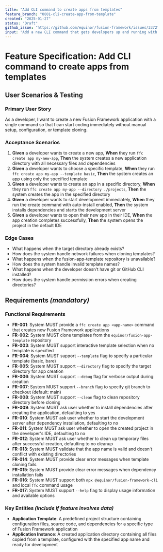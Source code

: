 ```yaml
---
title: "Add CLI command to create apps from templates"
feature_branch: "0001-cli-create-app-from-template"
created: "2025-01-27"
status: "Draft"
github_issue: "https://github.com/equinor/fusion-framework/issues/3372"
input: "Add a new CLI command that gets developers up and running with Fusion Framework applications as fast and painlessly as possible using predefined templates from the fusion-app-template repository."
---
```


# Feature Specification: Add CLI command to create apps from templates

## User Scenarios & Testing

### Primary User Story
As a developer, I want to create a new Fusion Framework application with a single command so that I can start coding immediately without manual setup, configuration, or template cloning.

### Acceptance Scenarios
1. **Given** a developer wants to create a new app, **When** they run `ffc create app my-new-app`, **Then** the system creates a new application directory with all necessary files and dependencies
2. **Given** a developer wants to choose a specific template, **When** they run `ffc create app my-app --template basic`, **Then** the system creates an app using only the specified template
3. **Given** a developer wants to create an app in a specific directory, **When** they run `ffc create app my-app --directory ./projects`, **Then** the system creates the app in the specified directory
4. **Given** a developer wants to start development immediately, **When** they run the create command with auto-install enabled, **Then** the system installs dependencies and starts the development server
5. **Given** a developer wants to open their new app in their IDE, **When** the app creation completes successfully, **Then** the system opens the project in the default IDE

### Edge Cases
- What happens when the target directory already exists?
- How does the system handle network failures when cloning templates?
- What happens when the fusion-app-template repository is unavailable?
- How does the system handle invalid template names?
- What happens when the developer doesn't have git or GitHub CLI installed?
- How does the system handle permission errors when creating directories?

## Requirements *(mandatory)*

### Functional Requirements
- **FR-001**: System MUST provide a `ffc create app <app-name>` command that creates new Fusion Framework applications
- **FR-002**: System MUST clone templates from the `equinor/fusion-app-template` repository
- **FR-003**: System MUST support interactive template selection when no template is specified
- **FR-004**: System MUST support `--template` flag to specify a particular template (basic, bare)
- **FR-005**: System MUST support `--directory` flag to specify the target directory for app creation
- **FR-006**: System MUST support `--debug` flag for verbose output during creation
- **FR-007**: System MUST support `--branch` flag to specify git branch to checkout (default: main)
- **FR-008**: System MUST support `--clean` flag to clean repository directory before cloning
- **FR-009**: System MUST ask user whether to install dependencies after creating the application, defaulting to yes
- **FR-010**: System MUST ask user whether to start the development server after dependency installation, defaulting to no
- **FR-011**: System MUST ask user whether to open the created project in the developer's IDE, defaulting to no
- **FR-012**: System MUST ask user whether to clean up temporary files after successful creation, defaulting to no cleanup
- **FR-013**: System MUST validate that the app name is valid and doesn't conflict with existing directories
- **FR-014**: System MUST provide clear error messages when template cloning fails
- **FR-015**: System MUST provide clear error messages when dependency installation fails
- **FR-016**: System MUST support both `npx @equinor/fusion-framework-cli` and local `ffc` command usage
- **FR-017**: System MUST support `--help` flag to display usage information and available options

### Key Entities *(include if feature involves data)*
- **Application Template**: A predefined project structure containing configuration files, source code, and dependencies for a specific type of Fusion Framework application
- **Application Instance**: A created application directory containing all files copied from a template, configured with the specified app name and ready for development